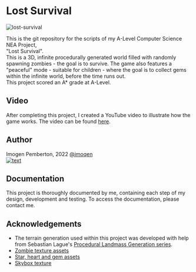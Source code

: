 # Lost Survival

![lost-survival](https://github.com/imoqen/LostSurvival/assets/69257128/9724001c-e4ba-4a41-93cf-d305eb42fa46)

This is the git repository for the scripts of my A-Level Computer Science NEA Project,\
 "Lost Survival".\
This is a 3D, infinite procedurally generated world filled with randomly spawning zombies - the goal is to survive. The game also features a "peaceful" mode - suitable for children - where the goal is to collect gems within the infinite world, before the time runs out.\
This project scored an A* grade at A-Level.

## Video
After completing this project, I created a YouTube video to illustrate how the game works.
The video can be found [here](https://www.youtube.com/watch?v=tlWSv2Or1Gs).

## Author

Imogen Pemberton, 2022 [@imoqen](https://www.github.com/imoqen)\
[![text](https://img.shields.io/badge/LinkedIn-0077B5?style=for-the-badge&logo=linkedin&logoColor=white)](https://www.linkedin.com/in/imogen-pemberton/)

## Documentation

This project is thoroughly documented by me, containing each step of my design, development and testing. To access the documentation, please contact me.

## Acknowledgements

 - The terrain generation used within this project was developed with help from Sebastian Lague's [Procedural Landmass Generation series](https://www.youtube.com/watch?v=wbpMiKiSKm8&list=PLFt_AvWsXl0eBW2EiBtl_sxmDtSgZBxB3).
 - [Zombie texture assets](https://assetstore.unity.com/packages/3d/characters/humanoids/cubic-people-vs-zombies-41187)
 - [Star, heart and gem assets](https://assetstore.unity.com/packages/3d/props/miscellaneous-pickup-collectible-set-80597)
- [Skybox texture](https://assetstore.unity.com/packages/2d/textures-materials/sky/free-stylized-skybox-212257)

